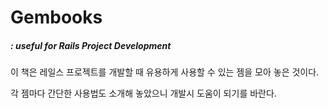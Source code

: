 # Gembooks

##### : useful for Rails Project Development

이 책은 레일스 프로젝트를 개발할 때 유용하게 사용할 수 있는 젬을 모아 놓은 것이다. 

각 젬마다 간단한 사용법도 소개해 놓았으니 개발시 도움이 되기를 바란다.



